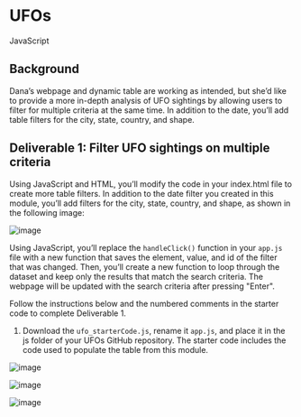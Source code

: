 # UFOs
JavaScript
## Background
Dana’s webpage and dynamic table are working as intended, but she’d like to provide a more in-depth analysis of UFO sightings by allowing users to filter for multiple criteria at the same time. In addition to the date, you’ll add table filters for the city, state, country, and shape.
## Deliverable 1: Filter UFO sightings on multiple criteria
Using JavaScript and HTML, you’ll modify the code in your index.html file to create more table filters. In addition to the date filter you created in this module, you’ll add filters for the city, state, country, and shape, as shown in the following image:

![image](https://user-images.githubusercontent.com/112348240/208986075-ca34daab-0009-430d-b455-e9d3835e05a5.png)

Using JavaScript, you’ll replace the `handleClick()` function in your `app.js` file with a new function that saves the element, value, and id of the filter that was changed. Then, you’ll create a new function to loop through the dataset and keep only the results that match the search criteria. The webpage will be updated with the search criteria after pressing "Enter".

Follow the instructions below and the numbered comments in the starter code to complete Deliverable 1.

1. Download the `ufo_starterCode.js`, rename it `app.js`, and place it in the js folder of your UFOs GitHub repository. The starter code includes the code used to populate the table from this module.


![image](https://user-images.githubusercontent.com/112348240/208985172-d0026e9e-9ab0-4910-9ee1-03f3d6196a00.png)


![image](https://user-images.githubusercontent.com/112348240/208985301-4e256f79-fb2d-4af9-a616-2f8d5f942042.png)

![image](https://user-images.githubusercontent.com/112348240/208985422-1b70dabf-c8ed-4bbd-96dd-9346b4b77adb.png)

